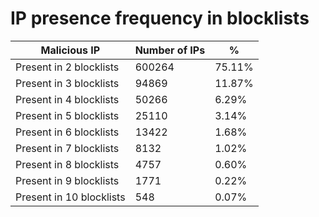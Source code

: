 # IP presence frequency in blocklists
| Malicious IP | Number of IPs | % |
|----|----|----|
| Present in 2 blocklists | 600264 | 75.11% |
| Present in 3 blocklists | 94869 | 11.87% |
| Present in 4 blocklists | 50266 | 6.29% |
| Present in 5 blocklists | 25110 | 3.14% |
| Present in 6 blocklists | 13422 | 1.68% |
| Present in 7 blocklists | 8132 | 1.02% |
| Present in 8 blocklists | 4757 | 0.60% |
| Present in 9 blocklists | 1771 | 0.22% |
| Present in 10 blocklists | 548 | 0.07% |
